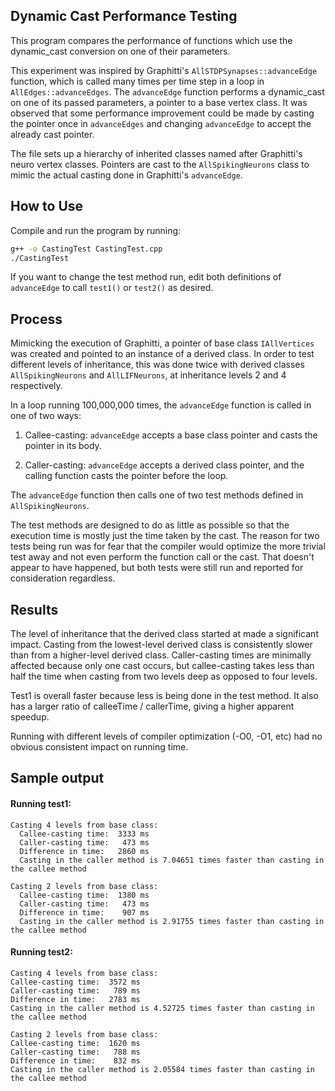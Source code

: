 ## Dynamic Cast Performance Testing

This program compares the performance of functions which use the dynamic_cast conversion on one of their parameters. 

This experiment was inspired by Graphitti's `AllSTDPSynapses::advanceEdge` function, which is called many times per time step in a loop in `AllEdges::advanceEdges`. The `advanceEdge` function performs a dynamic_cast on one of its passed parameters, a pointer to a base vertex class. It was observed that some performance improvement could be made by casting the pointer once in `advanceEdges` and changing `advanceEdge` to accept the already cast pointer.  

The file sets up a hierarchy of inherited classes named after Graphitti's neuro vertex classes. Pointers are cast to the `AllSpikingNeurons` class to mimic the actual casting done in Graphitti's `advanceEdge`. 

## How to Use

Compile and run the program by running: 

```sh
g++ -o CastingTest CastingTest.cpp
./CastingTest 
```

If you want to change the test method run, edit both definitions of `advanceEdge` to call `test1()` or `test2()` as desired.

## Process

Mimicking the execution of Graphitti, a pointer of base class `IAllVertices` was created and pointed to an instance of a derived class. In order to test different levels of inheritance, this was done twice with derived classes `AllSpikingNeurons` and `AllLIFNeurons`, at inheritance levels 2 and 4 respectively. 


In a loop running 100,000,000 times, the `advanceEdge` function is called in one of two ways:

1. Callee-casting: `advanceEdge` accepts a base class pointer and casts the pointer in its body.

2. Caller-casting: `advanceEdge` accepts a derived class pointer, and the calling function casts the pointer before the loop.

The `advanceEdge` function then calls one of two test methods defined in `AllSpikingNeurons`.

The test methods are designed to do as little as possible so that the execution time is mostly just the time taken by the cast. The reason for two tests being run was for fear that the compiler would optimize the more trivial test away and not even perform the function call or the cast. That doesn't appear to have happened, but both tests were still run and reported for consideration regardless.


## Results

The level of inheritance that the derived class started at made a significant impact. Casting from the lowest-level derived class is consistently slower than from a higher-level derived class. Caller-casting times are minimally affected because only one cast occurs, but callee-casting takes less than half the time when casting from two levels deep as opposed to four levels.

Test1 is overall faster because less is being done in the test method. It also has a larger ratio of calleeTime / callerTime, giving a higher apparent speedup.  

Running with different levels of compiler optimization (-O0, -O1, etc) had no obvious consistent impact on running time. 

## Sample output

#### Running test1:
```
Casting 4 levels from base class:
  Callee-casting time:  3333 ms
  Caller-casting time:   473 ms
  Difference in time:   2860 ms
  Casting in the caller method is 7.04651 times faster than casting in the callee method

Casting 2 levels from base class:
  Callee-casting time:  1380 ms
  Caller-casting time:   473 ms
  Difference in time:    907 ms
  Casting in the caller method is 2.91755 times faster than casting in the callee method
  ```

  #### Running test2:
  ```
  Casting 4 levels from base class:
  Callee-casting time:  3572 ms
  Caller-casting time:   789 ms
  Difference in time:   2783 ms
  Casting in the caller method is 4.52725 times faster than casting in the callee method

Casting 2 levels from base class:
  Callee-casting time:  1620 ms
  Caller-casting time:   788 ms
  Difference in time:    832 ms
  Casting in the caller method is 2.05584 times faster than casting in the callee method
  ```
